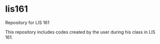 # lis161
Repository for LIS 161

This repository includes codes created by the user during his class in LIS 161.
